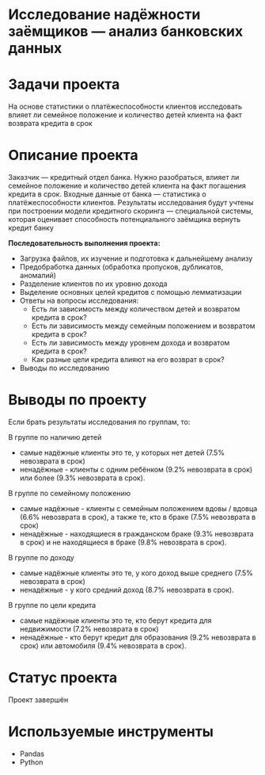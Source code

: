 # Исследование надёжности заёмщиков — анализ банковских данных
# Задачи проекта
На основе статистики о платёжеспособности клиентов исследовать влияет ли семейное положение и количество детей клиента на факт возврата кредита в срок
# Описание проекта
Заказчик — кредитный отдел банка. Нужно разобраться, влияет ли семейное положение и количество детей клиента на факт погашения кредита в срок. Входные данные от банка — статистика о платёжеспособности клиентов.
Результаты исследования будут учтены при построении модели кредитного скоринга — специальной системы, которая оценивает способность потенциального заёмщика вернуть кредит банку

**Последовательность выполнения проекта:**

- Загрузка файлов, их изучение и подготовка к дальнейшему анализу
- Предобработка данных (обработка пропусков, дубликатов, аномалий)
- Разделение клиентов по их уровню дохода
- Выделение основных целей кредитов с помощью лемматизации
- Ответы на вопросы исследования:
    -  Есть ли зависимость между количеством детей и возвратом кредита в срок?
    -  Есть ли зависимость между семейным положением и возвратом кредита в срок?
    -  Есть ли зависимость между уровнем дохода и возвратом кредита в срок?
    -  Как разные цели кредита влияют на его возврат в срок?
- Выводы по исследованию

# Выводы по проекту
Если брать результаты исследования по группам, то:

В группе по наличию детей
- самые надёжные клиенты это те, у которых нет детей (7.5% невозврата в срок)
- ненадёжные - клиенты с одним ребёнком (9.2% невозврата в срок) или более (9.3% невозврата в срок).

В группе по семейному положению 
- самые надёжные - клиенты с семейным положением вдовы / вдовца (6.6% невозврата в срок), а также те, кто в браке (7.5% невозврата в срок)
- ненадёжные - находящиеся в гражданском браке (9.3% невозврата в срок) и не находящиеся в браке (9.8% невозврата в срок).

В группе по доходу 
- самые надёжные клиенты это те, у кого доход выше среднего (7.5% невозврата в срок)
- ненадёжные - у кого средний доход (8.7% невозврата в срок).

В группе по цели кредита 
- самые надёжные клиенты это те, кто берут кредита для недвижимости (7.2% невозврата в срок)
- ненадёжные - кто берут кредит для образования (9.2% невозврата в срок) или автомобиля (9.4% невозврата в срок).

# Статус проекта
Проект завершён
# Используемые инструменты
- Pandas
- Python
